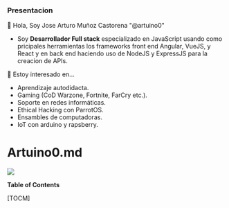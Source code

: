 ### Presentacion

👋 Hola,  Soy Jose Arturo Muñoz Castorena "@artuino0" 
- Soy **Desarrollador Full stack** especializado en JavaScript usando como pricipales herramientas los frameworks front end Angular, VueJS, y React y en back end haciendo uso de NodeJS y ExpressJS para la creacion de APIs.

👀 Estoy interesado en...

- Aprendizaje autodidacta.
- Gaming (CoD Warzone, Fortnite, FarCry etc.).
- Soporte en redes informáticas.
- Ethical Hacking con ParrotOS.
- Ensambles de computadoras.
- IoT con arduino y rapsberry.

# Artuino0.md

![](https://myawesomeportafolio.web.app/src/4x/logo-180x180.png)


**Table of Contents**

[TOCM]
